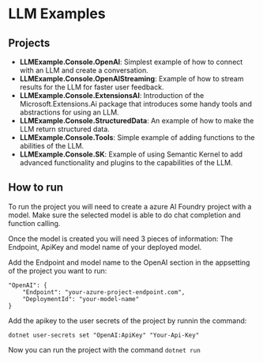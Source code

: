 # LLM Examples

## Projects

- **LLMExample.Console.OpenAI**: Simplest example of how to connect with an LLM and create a conversation.
- **LLMExample.Console.OpenAIStreaming**: Example of how to stream results for the LLM for faster user feedback.
- **LLMExample.Console.ExtensionsAI**: Introduction of the Microsoft.Extensions.Ai package that introduces some handy tools and abstractions for using an LLM.
- **LLMExample.Console.StructuredData**: An example of how to make the LLM return structured data.
- **LLMExample.Console.Tools**: Simple example of adding functions to the abilities of the LLM.
- **LLMExample.Console.SK**: Example of using Semantic Kernel to add advanced functionality and plugins to the capabilities of the LLM.

## How to run

To run the project you will need to create a azure AI Foundry project with a model. Make sure the selected model is able to do chat completion and function calling.

Once the model is created you will need 3 pieces of information: The Endpoint, ApiKey and model name of your deployed model.

Add the Endpoint and model name to the OpenAI section in the appsetting of the project you want to run:

```
"OpenAI": {
    "Endpoint": "your-azure-project-endpoint.com",
    "DeploymentId": "your-model-name"
}
```

Add the apikey to the user secrets of the project by runnin the command:

```
dotnet user-secrets set "OpenAI:ApiKey" "Your-Api-Key"
```

Now you can run the project with the command `dotnet run`
